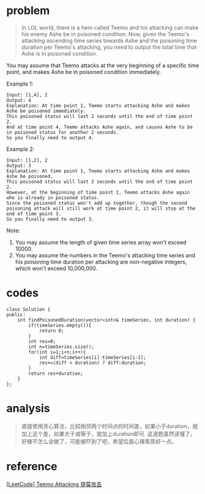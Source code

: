 # problem
>In LOL world, there is a hero called Teemo and his attacking can make his enemy Ashe be in poisoned condition. Now, given the Teemo's attacking ascending time series towards Ashe and the poisoning time duration per Teemo's attacking, you need to output the total time that Ashe is in poisoned condition.

You may assume that Teemo attacks at the very beginning of a specific time point, and makes Ashe be in poisoned condition immediately.

Example 1:
```
Input: [1,4], 2
Output: 4
Explanation: At time point 1, Teemo starts attacking Ashe and makes Ashe be poisoned immediately. 
This poisoned status will last 2 seconds until the end of time point 2. 
And at time point 4, Teemo attacks Ashe again, and causes Ashe to be in poisoned status for another 2 seconds. 
So you finally need to output 4.
```
Example 2:
```
Input: [1,2], 2
Output: 3
Explanation: At time point 1, Teemo starts attacking Ashe and makes Ashe be poisoned. 
This poisoned status will last 2 seconds until the end of time point 2. 
However, at the beginning of time point 2, Teemo attacks Ashe again who is already in poisoned status. 
Since the poisoned status won't add up together, though the second poisoning attack will still work at time point 2, it will stop at the end of time point 3. 
So you finally need to output 3.
```
Note:
1. You may assume the length of given time series array won't exceed 10000.
2. You may assume the numbers in the Teemo's attacking time series and his poisoning time duration per attacking are non-negative integers, which won't exceed 10,000,000.

# codes
```
class Solution {
public:
    int findPoisonedDuration(vector<int>& timeSeries, int duration) {
        if(timeSeries.empty()){
            return 0;
        }
        int res=0;
        int n=timeSeries.size();
        for(int i=1;i<n;i++){
            int diff=timeSeries[i]-timeSeries[i-1];
            res+=(diff < duration) ? diff:duration;
        }
        return res+duration;
    }
};
```

# analysis
>直接使用贪心算法，比较相邻两个时间点的时间差，如果小于duration，就加上这个差，如果大于或等于，就加上duration即可.
这道题虽然读懂了，好像不怎么会做了，可能被吓到了吧，希望后面心理素质好一点。

# reference
[[LeetCode] Teemo Attacking 提莫攻击][1]


[1]: http://www.cnblogs.com/grandyang/p/6399408.html
